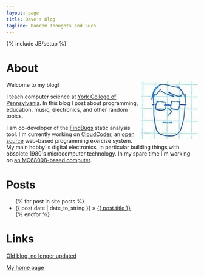 ```yaml
---
layout: page
title: Dave's Blog
tagline: Random Thoughts and Such
---
```

{% include JB/setup %}

# About

<img style="float: right; width: 150px;" src="img/selfPortrait.jpg" alt="Self portrait" />

Welcome to my blog!

I teach computer science at [York College of Pennsylvania](http://www.ycp.edu).
In this blog I post about programming, education, music, electronics, and other random
topics.

I am co-developer of the [FindBugs](http://findbugs.sourceforge.net) static
analysis tool.  I'm currently working on [CloudCoder](http://cloudcoder.org),
an [open source](http://github.com/daveho/CloudCoder) web-based programming exercise system.
My main hobby is digital electronics, in particular building things
with obsolete 1980's microcomputer technology.  In my spare time I'm working on
[an MC68008-based computer](ya68k.html).

# Posts

<ul class="posts">
  {% for post in site.posts %}
    <li><span>{{ post.date | date_to_string }}</span> &raquo; <a href="{{ BASE_PATH }}{{ post.url }}">{{ post.title }}</a></li>
  {% endfor %}
</ul>

# Links

[Old blog, no longer updated](http://fullofleaves.blogspot.com/)

[My home page](http://faculty.ycp.edu/~dhovemey)
